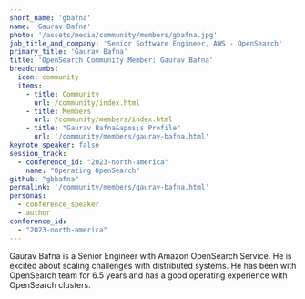 ```yaml
---
short_name: 'gbafna'
name: 'Gaurav Bafna'
photo: '/assets/media/community/members/gbafna.jpg'
job_title_and_company: 'Senior Software Engineer, AWS - OpenSearch'
primary_title: 'Gaurav Bafna'
title: 'OpenSearch Community Member: Gaurav Bafna'
breadcrumbs:
  icon: community
  items:
    - title: Community
      url: /community/index.html
    - title: Members
      url: /community/members/index.html
    - title: "Gaurav Bafna&apos;s Profile"
      url: '/community/members/gaurav-bafna.html'
keynote_speaker: false
session_track: 
  - conference_id: "2023-north-america"
    name: "Operating OpenSearch"
github: "gbbafna"
permalink: '/community/members/gaurav-bafna.html'
personas:
  - conference_speaker
  - author
conference_id:
  - "2023-north-america"
---
```

Gaurav Bafna is a Senior Engineer with Amazon OpenSearch Service. He is excited about scaling challenges with distributed systems. He has been with OpenSearch team for 6.5 years and has a good operating experience with OpenSearch clusters.

